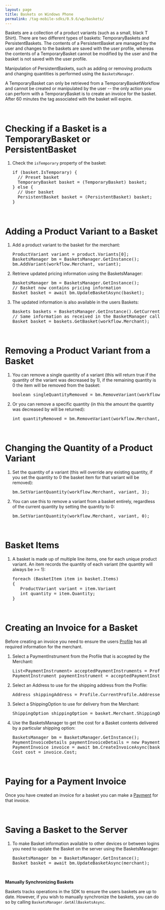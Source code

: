 ```yaml
---
layout: page
title: Baskets on Windows Phone
permalink: /tag-mobile-sdks/0.9.6/wp/baskets/
---
```


Baskets are a collection of a product variants (such as a small, black T Shirt). There are two different types of baskets: TemporaryBaskets and PersistentBaskets. The contents of a PersistentBasket are managed by the user and changes to the baskets are saved with the user profile, whereas the contents of a TemporaryBasket cannot be modified by the user and the basket is not saved with the user profile.

Manipulation of PersistentBaskets, such as adding or removing products and changing quantities is performed using the `BasketsManager`.

A TemporaryBasket can only be retrieved from a TemporaryBasketWorkflow and cannot be created or manipulated by the user -- the only action you can perform with a TemporaryBasket is to create an invoice for the basket. After 60 minutes the tag associated with the basket will expire.

<br />

# Checking if a Basket is a TemporaryBasket or PersistentBasket

1. Check the `isTemporary` property of the basket:

    <pre>if (basket.IsTemporary) {
     // Preset basket
     TemporaryBasket basket = (TemporaryBasket) basket;
   } else {
     // User basket
     PersistentBasket basket = (PersistentBasket) basket;
   }</pre>

<br />

# Adding a Product Variant to a Basket

1. Add a product variant to the basket for the merchant:

    <pre>ProductVariant variant = product.Variants[0];
   BasketsManager bm = BasketsManager.GetInstance();
   bm.AddVariant(workflow.Merchant, variant);</pre>

2. Retrieve updated pricing information using the BasketsManager:

    <pre>BasketsManager bm = BasketsManager.GetInstance();
   // Basket now contains pricing information
   Basket basket = await bm.UpdateBasketAsync(basket);</pre>

3. The updated information is also available in the users Baskets:

    <pre>Baskets baskets = BasketsManager.GetInstance().GetCurrentBaskets();
   // Same information as received in the BasketManager callback
   Basket basket = baskets.GetBasket(workflow.Merchant);</pre>

<br />

# Removing a Product Variant from a Basket

1. You can remove a single quantity of a variant (this will return true if the quantity of the variant was decreased by 1), if the remaining quantity is 0 the item will be removed from the basket:

    <pre>boolean singleQuantityRemoved = bm.RemoveVariant(workflow.Merchant, variant);</pre>

2. Or you can remove a specific quantity (in this the amount the quantity was decreased by will be returned):

    <pre>int quantityRemoved = bm.RemoveVariant(workflow.Merchant, variant, 2);</pre>

<br />

# Changing the Quantity of a Product Variant

1. Set the quantity of a variant (this will override any existing quantity, if you set the quantity to 0 the basket item for that variant will be removed):

    <pre>bm.SetVariantQuantity(workflow.Merchant, variant, 3);</pre>

2. You can use this to remove a variant from a basket entirely, regardless of the current quantity by setting the quantity to 0:

    <pre>bm.SetVariantQuantity(workflow.Merchant, variant, 0);</pre>

<br />

# Basket Items

1. A basket is made up of multiple line items, one for each unique product variant. An item records the quantity of each variant (the quantity will always be >= 1):

    <pre>foreach (BasketItem item in basket.Items)
   {
      ProductVariant variant = item.Variant
      int quantity = item.Quantity;
   }</pre>

<br />

# Creating an Invoice for a Basket

Before creating an invoice you need to ensure the users [Profile]({{site.baseurl}}/tag-mobile-sdks/0.9.6/wp/profile/) has all required information for the merchant.

1. Select a PaymentInstrument from the Profile that is accepted by the Merchant:

    <pre>List&lt;PaymentInstrument&gt; acceptedPaymentInstruments = Profile.CurrentProfile.GetAcceptedPaymentInstruments(merchant);
   PaymentInstrument paymentInstrument = acceptedPaymentInstruments[0];</pre>

2. Select an Address to use for the shipping address from the Profile:

    <pre>Address shippingAddress = Profile.CurrentProfile.Addresses[0];</pre>

3. Select a ShippingOption to use for delivery from the Merchant:

    <pre>ShippingOption shippingOption = basket.Merchant.ShippingOptions[0];</pre>

4. Use the BasketsManager to get the cost for a Basket contents delivered by a particular shipping option:

    <pre>BasketsManager bm = BasketsManager.GetInstance();
   PaymentInvoiceDetails paymentInvoiceDetails = new PaymentInvoiceDetails(paymentInstrument, shippingAddress, shippingOption);
   PaymentInvoice invoice = await bm.CreateInvoiceAsync(basket, paymentInvoiceDetails);
   Cost cost = invoice.Cost;</pre>

<br />

# Paying for a Payment Invoice

Once you have created an invoice for a basket you can make a [Payment]({{site.baseurl}}/tag-mobile-sdks/0.9.6/wp/payments/) for that invoice.

<br />

# Saving a Basket to the Server

1. To make Basket information available to other devices or between logins you need to update the Basket on the server using the BasketsManager:

    <pre>BasketsManager bm = BasketsManager.GetInstance();
   Basket basket = await bm.UpdateBasketAsync(merchant);</pre>

<br />

**Manually Synchronizing Baskets**

Baskets tracks operations in the SDK to ensure the users baskets are up to date. However, if you wish to manually synchronize the baskets, you can do so by calling `BasketsManager.GetAllBasketsAsync`.
